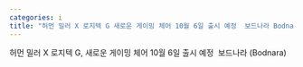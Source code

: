 ```yaml
---
categories: i
title: "허먼 밀러 X 로지텍 G 새로운 게이밍 체어 10월 6일 출시 예정  보드나라 Bodnara"
---
```

허먼 밀러 X 로지텍 G, 새로운 게이밍 체어 10월 6일 출시 예정&nbsp;&nbsp;보드나라 (Bodnara)